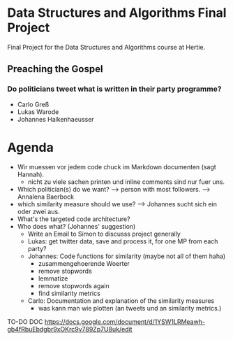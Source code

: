 # Data Structures and Algorithms Final Project
Final Project for the Data Structures and Algorithms course at Hertie. 

## Preaching the Gospel 
### Do politicians tweet what is written in their party programme?

* Carlo Greß 
* Lukas Warode  
* Johannes Halkenhaeusser



# Agenda
* Wir muessen vor jedem code chuck im Markdown documenten (sagt Hannah).
    * nicht zu viele sachen printen und inline comments sind nur fuer uns. 
* Which politician(s) do we want?
--> person with most followers. 
--> Annalena Baerbock 
* which similarity measure should we use?
--> Johannes sucht sich ein oder zwei aus.  
* What's the targeted code architecture?
* Who does what? (Johannes' suggestion)
    * Write an Email to Simon to discusss project generally
    * Lukas: get twitter data, save and process it, for one MP from each party?
    * Johannes: Code functions for similarity (maybe not all of them haha)
        - zusammengehoerende Woerter
        - remove stopwords
        - lemmatize
        - remove stopwords again
        - find similarity metrics
    * Carlo: Documentation and explanation of the similarity measures
        - was kann man wie plotten (an tweets und an similarity metrics.)


TO-DO DOC
https://docs.google.com/document/d/1YSW1LRMeawh-gb4fRbuEbdgbr9xOKrc9v789Zp7U8uk/edit 
